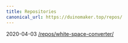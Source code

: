 ```yaml
---
title: Repositories
canonical_url: https://duinomaker.top/repos/
---
```


<span class="mono">2020-04-03</span> <a href="/repos/white-space-converter/">/repos/white-space-converter/</a>